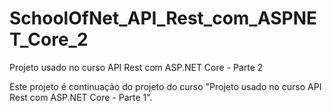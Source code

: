 # SchoolOfNet_API_Rest_com_ASPNET_Core_2
Projeto usado no curso API Rest com ASP.NET Core - Parte 2

Este projeto é continuação do projeto do curso "Projeto usado no curso API Rest com ASP.NET Core - Parte 1".

